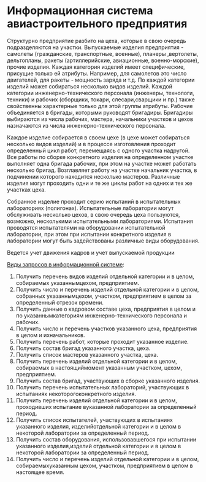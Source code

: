 # Информационная система авиастроительного предприятия

Структурно предприятие разбито на цеха, которые в свою очередь подразделяются на участки. Выпускаемые изделия предприятия - самолеты (гражданские, транспортные, военные), планеры ,вертолеты, дельтопланы, ракеты (артиллерийские, авиационные, военно-морские), прочие изделия. Каждая категория изделий имеет специфические, присущие только ей атрибуты. Например, для самолетов это число двигателей, для ракеты - мощность заряда и т.д. По каждой категории изделий может собираться несколько видов изделий. Каждой категории инженерно-технического персонала (инженеры, технологи, техники) и рабочих (сборщики, токари, слесари,сварщики и пр.) также свойственны характерные только для этой группы атрибуты. Рабочие объединяется в бригады, которыми руководят бригадиры. Бригадиры выбираются из числа рабочих, мастера, начальники участков и цехов назначаются из числа инженерно-технического персонала. 

Каждое изделие собирается в своем цехе (в цехе может собираться несколько видов изделий) и в процессе изготовления проходит определенный цикл работ, перемещаясь с одного участка надругой. Все работы по сборке конкретного изделия на определенном участке выполняет одна бригада рабочих, при этом на участке может работать несколько бригад. Возглавляет работу на участке начальник участка, в подчинении которого находится несколько мастеров. Различные изделия могут проходить одни и те же циклы работ на одних и тех же участках цеха.

Собранное изделие проходит серию испытаний в испытательных лабораториях (полигонах). Испытательные лаборатории могут обслуживать несколько цехов, в свою очередь цеха пользуются, возможно, несколькими испытательными лабораториями. Испытания проводятся испытателями на оборудовании испытательной лаборатории, при этом при испытании конкретного изделия в лаборатории могут быть задействованы различные виды оборудования.

Ведется учет движения кадров и учет выпускаемой продукции

<u>Виды запросов в информационной системе</u>:

1. Получить перечень видов изделий отдельной категории и в целом, собираемых указаннымцехом, предприятием.
2. Получить число и перечень изделий отдельной категории и в целом, собранных указаннымцехом, участком, предприятием в целом за определенный отрезок времени.
3. Получить данные о кадровом составе цеха, предприятия в целом и по указаннымкатегориям инженерно-технического персонала и рабочих.
4. Получить число и перечень участков указанного цеха, предприятия в целом и ихначальников.
5. Получить перечень работ, которые проходит указанное изделие.
6. Получить состав бригад указанного участка, цеха.
7. Получить список мастеров указанного участка, цеха.
8. Получить перечень изделий отдельной категории и в целом, собираемых в настоящиймомент указанным участком, цехом, предприятием.
9. Получить состав бригад, участвующих в сборке указанного изделия.
10. Получить перечень испытательных лабораторий, участвующих в испытаниях некоторогоконкретного изделия.
11. Получить перечень изделий отдельной категории и в целом, проходивших испытание вуказанной лаборатории за определенный период.
12. Получить список испытателей, участвующих в испытаниях указанного изделия, изделийотдельной категории и в целом в некоторой лаборатории за определенный период.
13. Получить состав оборудования, использовавшегося при испытании указанного изделия,изделий отдельной категории и в целом в некоторой лаборатории за определенный период.
14. Получить число и перечень изделий отдельной категории и в целом, собираемыхуказанным цехом, участком, предприятием в целом в настоящее время.

